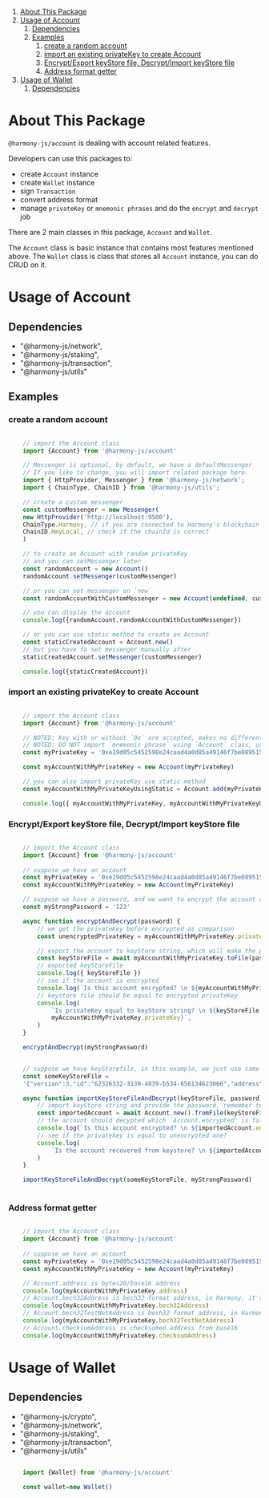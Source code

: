 
1. [About This Package](#about-this-package)
2. [Usage of Account](#usage-of-account)
   1. [Dependencies](#dependencies)
   2. [Examples](#examples)
      1. [create a random account](#create-a-random-account)
      2. [import an existing privateKey to create Account](#import-an-existing-privatekey-to-create-account)
      3. [Encrypt/Export keyStore file, Decrypt/Import keyStore file](#encryptexport-keystore-file-decryptimport-keystore-file)
      4. [Address format getter](#address-format-getter)
3. [Usage of Wallet](#usage-of-wallet)
   1. [Dependencies](#dependencies-1)

# About This Package

`@harmony-js/account` is dealing with account related features.

Developers can use this packages to:
* create `Account` instance
* create `Wallet` instance
* sign `Transaction`
* convert address format
* manage `privateKey` or `mnemonic phrases` and do the `encrypt` and `decrypt` job

There are 2 main classes in this package, `Account` and `Wallet`.

The `Account` class is basic instance that contains most features mentioned above.
The `Wallet` class is class that stores all `Account` instance, you can do CRUD on it.


# Usage of Account

## Dependencies
  * "@harmony-js/network",
  * "@harmony-js/staking",
  * "@harmony-js/transaction",
  * "@harmony-js/utils"


## Examples

### create a random account
```typescript

    // import the Account class
    import {Account} from '@harmony-js/account'

    // Messenger is optional, by default, we have a defaultMessenger 
    // If you like to change, you will import related package here.
    import { HttpProvider, Messenger } from '@harmony-js/network';
    import { ChainType, ChainID } from '@harmony-js/utils';

    // create a custom messenger
    const customMessenger = new Messenger(
    new HttpProvider('http://localhost:9500'),
    ChainType.Harmony, // if you are connected to Harmony's blockchain
    ChainID.HmyLocal, // check if the chainId is correct
    )

    // to create an Account with random privateKey
    // and you can setMessenger later
    const randomAccount = new Account()
    randomAccount.setMessenger(customMessenger)

    // or you can set messenger on `new`
    const randomAccountWithCustomMessenger = new Account(undefined, customMessenger)

    // you can display the account
    console.log({randomAccount,randomAccountWithCustomMessenger})

    // or you can use static method to create an Account
    const staticCreatedAccount = Account.new()
    // but you have to set messenger manually after
    staticCreatedAccount.setMessenger(customMessenger)

    console.log({staticCreatedAccount})

```

### import an existing privateKey to create Account

```typescript

    // import the Account class
    import {Account} from '@harmony-js/account'

    // NOTED: Key with or without `0x` are accepted, makes no different
    // NOTED: DO NOT import `mnemonic phrase` using `Account` class, use `Wallet` instead
    const myPrivateKey = '0xe19d05c5452598e24caad4a0d85a49146f7be089515c905ae6a19e8a578a6930'

    const myAccountWithMyPrivateKey = new Account(myPrivateKey)

    // you can also import privateKey use static method
    const myAccountWithMyPrivateKeyUsingStatic = Account.add(myPrivateKey)

    console.log({ myAccountWithMyPrivateKey, myAccountWithMyPrivateKeyUsingStatic })

```

### Encrypt/Export keyStore file, Decrypt/Import keyStore file 

```typescript

    // import the Account class
    import {Account} from '@harmony-js/account'
    
    // suppose we have an account
    const myPrivateKey = '0xe19d05c5452598e24caad4a0d85a49146f7be089515c905ae6a19e8a578a6930'
    const myAccountWithMyPrivateKey = new Account(myPrivateKey)

    // suppose we have a password, and we want to encrypt the account above
    const myStrongPassword = '123'

    async function encryptAndDecrypt(password) {
        // we get the privateKey before encrypted as comparison
        const unencryptedPrivateKey = myAccountWithMyPrivateKey.privateKey

        // export the account to keyStore string, which will make the privateKey encrpyted
        const keyStoreFile = await myAccountWithMyPrivateKey.toFile(password)
        // exported keyStoreFile
        console.log({ keyStoreFile })
        // see if the account is encrypted
        console.log(`Is this account encrypted? \n ${myAccountWithMyPrivateKey.encrypted}`)
        // keystore file should be equal to encrypted privateKey
        console.log(
            `Is privateKey equal to keyStore string? \n ${keyStoreFile ===
            myAccountWithMyPrivateKey.privateKey}`,
        )
    }

    encryptAndDecrypt(myStrongPassword)


    // suppose we have keyStorefile, in this example, we just use same password and keystore string encrypted above
    const someKeyStoreFile =
    '{"version":3,"id":"62326332-3139-4839-b534-656134623066","address":"1fe3da351d9fc0c4f02de5412ad7def8aee956c5","Crypto":{"ciphertext":"b86ab81682c9f5a35738ad9bd38cd9b46c1b852ef33f16dd83068f79e20d5531","cipherparams":{"iv":"44efb5a514f34968e92cafad80566487"},"cipher":"aes-128-ctr","kdf":"scrypt","kdfparams":{"salt":"d70ae1f311601562113f98c8ebe382f52a332dca1588886e5ea91e2f8a647134","n":8192,"r":8,"p":1,"dklen":32},"mac":"7b63e4e31a75a22b7091291bb58302655b738539ef3e30b30a7a7f170f6163ef"}}'

    async function importKeyStoreFileAndDecrypt(keyStoreFile, password) {
        // import keyStore string and provide the password, remember to make a new Account first
        const importedAccount = await Account.new().fromFile(keyStoreFile, password)
        // the account should decypted which `Account.encrypted` is false
        console.log(`Is this account encrypted? \n ${importedAccount.encrypted}`)
        // see if the privatekey is equal to unencrypted one?
        console.log(
            `Is the account recovered from keystore? \n ${importedAccount.privateKey === myPrivateKey}`,
        )
    }

    importKeyStoreFileAndDecrypt(someKeyStoreFile, myStrongPassword)
    

```


### Address format getter

```typescript

    // import the Account class
    import {Account} from '@harmony-js/account'
    
    // suppose we have an account
    const myPrivateKey = '0xe19d05c5452598e24caad4a0d85a49146f7be089515c905ae6a19e8a578a6930'
    const myAccountWithMyPrivateKey = new Account(myPrivateKey)

    // Account.address is bytes20/base16 address
    console.log(myAccountWithMyPrivateKey.address)
    // Account.bech32Address is bech32 format address, in Harmony, it's `one1` prefixed
    console.log(myAccountWithMyPrivateKey.bech32Address)
    // Account.bech32TestNetAddress is bech32 format address, in Harmony, it's `tone1` prefixed, used in testnet
    console.log(myAccountWithMyPrivateKey.bech32TestNetAddress)
    // Account.checksumAddress is checksumed address from base16
    console.log(myAccountWithMyPrivateKey.checksumAddress)

```



# Usage of Wallet

## Dependencies
  * "@harmony-js/crypto",
  * "@harmony-js/network",
  * "@harmony-js/staking",
  * "@harmony-js/transaction",
  * "@harmony-js/utils"

```typescript

    import {Wallet} from '@harmony-js/account'

    const wallet=new Wallet()

```



